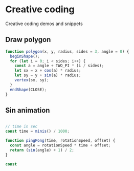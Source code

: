 # Creative coding

Creative coding demos and snippets

## Draw polygon

```javascript
function polygon(x, y, radius, sides = 3, angle = 0) {
  beginShape();
  for (let i = 0; i < sides; i++) {
    const a = angle + TWO_PI * (i / sides);
    let sx = x + cos(a) * radius;
    let sy = y + sin(a) * radius;
    vertex(sx, sy);
  }
  endShape(CLOSE);
}
```

## Sin animation


```javascript

// time in sec
const time = minis() / 1000;

function pingPong(time, rotationSpeed, offset) {
  const angle = rotationSpeed * time + offset;
  return (sin(angle) + 1) / 2;
}
```

```javascript
const 
```